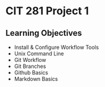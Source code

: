 # CIT 281 Project 1

## Learning Objectives

- Install & Configure Workflow Tools
- Unix Command Line
- Git Workflow
- Git Branches
- Github Basics
- Markdown Basics
